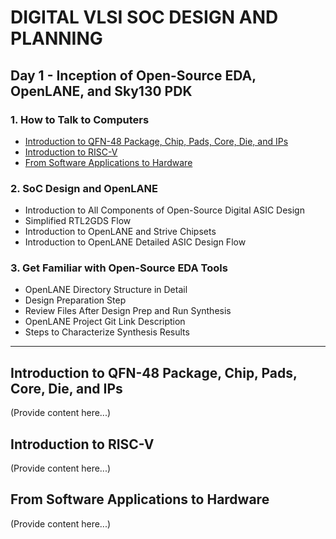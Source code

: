 # DIGITAL VLSI SOC DESIGN AND PLANNING

## Day 1 - Inception of Open-Source EDA, OpenLANE, and Sky130 PDK

### 1. How to Talk to Computers
- [Introduction to QFN-48 Package, Chip, Pads, Core, Die, and IPs](#introduction-to-qfn-48-package-chip-pads-core-die-and-ips)
- [Introduction to RISC-V](#introduction-to-risc-v)
- [From Software Applications to Hardware](#from-software-applications-to-hardware)

### 2. SoC Design and OpenLANE
- Introduction to All Components of Open-Source Digital ASIC Design
- Simplified RTL2GDS Flow
- Introduction to OpenLANE and Strive Chipsets
- Introduction to OpenLANE Detailed ASIC Design Flow

### 3. Get Familiar with Open-Source EDA Tools
- OpenLANE Directory Structure in Detail
- Design Preparation Step
- Review Files After Design Prep and Run Synthesis
- OpenLANE Project Git Link Description
- Steps to Characterize Synthesis Results

---

## Introduction to QFN-48 Package, Chip, Pads, Core, Die, and IPs
(Provide content here...)

## Introduction to RISC-V
(Provide content here...)

## From Software Applications to Hardware
(Provide content here...)






